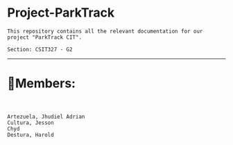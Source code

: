 # Project-ParkTrack
<code>This repository contains all the relevant documentation for our project "ParkTrack CIT". </code>

<code>Section: CSIT327 - G2</code>

---

# 💼Members:<br><br>
<code>Artezuela, Jhudiel Adrian</code><br>
<code>Cultura, Jesson Chyd</code><br>
<code>Destura, Harold</code>

